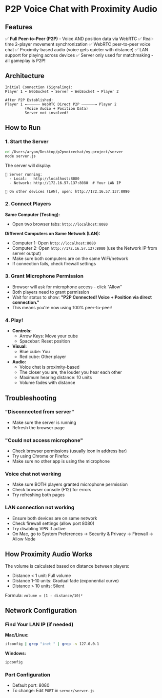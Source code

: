 # P2P Voice Chat with Proximity Audio

## Features
✅ **Full Peer-to-Peer (P2P)** - Voice AND position data via WebRTC
✅ Real-time 2-player movement synchronization
✅ WebRTC peer-to-peer voice chat
✅ Proximity-based audio (voice gets quieter with distance)
✅ LAN support for playing across devices
✅ Server only used for matchmaking - all gameplay is P2P!

## Architecture

```
Initial Connection (Signaling):
Player 1 ← WebSocket → Server ← WebSocket → Player 2

After P2P Established:
Player 1 ←────── WebRTC Direct P2P ──────→ Player 2
         (Voice Audio + Position Data)
         Server not involved!
```

## How to Run

### 1. Start the Server
```bash
cd /Users/aryan/Desktop/p2pvoicechat/my-project/server
node server.js
```

The server will display:
```
🚀 Server running:
  - Local:   http://localhost:8080
  - Network: http://172.16.57.137:8080  # Your LAN IP

📱 On other devices (LAN), open: http://172.16.57.137:8080
```

### 2. Connect Players

**Same Computer (Testing):**
- Open two browser tabs: `http://localhost:8080`

**Different Computers on Same Network (LAN):**
- Computer 1: Open `http://localhost:8080`
- Computer 2: Open `http://172.16.57.137:8080` (use the Network IP from server output)
- Make sure both computers are on the same WiFi/network
- If connection fails, check firewall settings

### 3. Grant Microphone Permission
- Browser will ask for microphone access - click "Allow"
- Both players need to grant permission
- Wait for status to show: **"P2P Connected! Voice + Position via direct connection."**
- This means you're now using 100% peer-to-peer!

### 4. Play!
- **Controls:**
  - Arrow Keys: Move your cube
  - Spacebar: Reset position
- **Visual:**
  - Blue cube: You
  - Red cube: Other player
- **Audio:**
  - Voice chat is proximity-based
  - The closer you are, the louder you hear each other
  - Maximum hearing distance: 10 units
  - Volume fades with distance

## Troubleshooting

### "Disconnected from server"
- Make sure the server is running
- Refresh the browser page

### "Could not access microphone"
- Check browser permissions (usually icon in address bar)
- Try using Chrome or Firefox
- Make sure no other app is using the microphone

### Voice chat not working
- Make sure BOTH players granted microphone permission
- Check browser console (F12) for errors
- Try refreshing both pages

### LAN connection not working
- Ensure both devices are on same network
- Check firewall settings (allow port 8080)
- Try disabling VPN if active
- On Mac, go to System Preferences → Security & Privacy → Firewall → Allow Node

## How Proximity Audio Works

The volume is calculated based on distance between players:
- Distance < 1 unit: Full volume
- Distance 1-10 units: Gradual fade (exponential curve)
- Distance > 10 units: Silent

Formula: `volume = (1 - distance/10)²`

## Network Configuration

### Find Your LAN IP (if needed)
**Mac/Linux:**
```bash
ifconfig | grep "inet " | grep -v 127.0.0.1
```

**Windows:**
```bash
ipconfig
```

### Port Configuration
- Default port: 8080
- To change: Edit `PORT` in `server/server.js`
